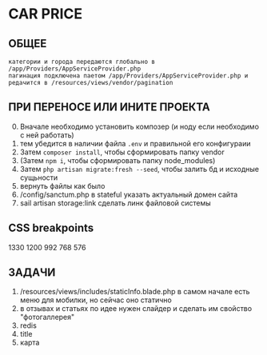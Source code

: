 # CAR PRICE

## ОБЩЕЕ
```
категории и города передаются глобально в /app/Providers/AppServiceProvider.php
пагинация подключена паетом /app/Providers/AppServiceProvider.php и редачится в /resources/views/vendor/pagination
```

## ПРИ ПЕРЕНОСЕ ИЛИ ИНИТЕ ПРОЕКТА
0. Вначале необходимо установить композер (и ноду если необходимо с ней работать)
1. тем убедится в наличии файла `.env` и правильной его конфигураии
2. Затем `composer install`, чтобы сформировать папку vendor
3. (Затем `npm i`, чтобы сформировать папку node_modules)
4. Затем `php artisan migrate:fresh --seed`, чтобы залить бд и исходные сущьности
5. вернуть файлы как было
6. /config/sanctum.php в stateful указать актуальный домен сайта
7. sail artisan storage:link сделать линк файловой системы

## CSS breakpoints
1330 1200 992 768 576

## ЗАДАЧИ
1. /resources/views/includes/staticInfo.blade.php в самом начале есть меню для мобилки, но сейчас оно статично
2. в отзывах и статьях по идее нужен слайдер и сделать им свойство "фотогаллерея"
3. redis
4. title
5. карта
